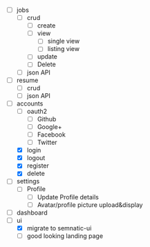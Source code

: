 - [ ] jobs
  - [ ] crud
    - [ ] create
    - [ ] view
      - [ ] single view
      - [ ] listing view
    - [ ] update
    - [ ] Delete
  - [ ] json API
- [ ] resume
  - [ ] crud
  - [ ] json API
- [ ] accounts
  - [ ] oauth2
    - [ ] Github
    - [ ] Google+
    - [ ] Facebook
    - [ ] Twitter
  - [x] login
  - [x] logout
  - [x] register
  - [x] delete
- [ ] settings
  - [ ] Profile
    - [ ] Update Profile details
    - [ ] Avatar/profile picture upload&display
- [ ] dashboard
- [ ] ui
  - [x] migrate to semnatic-ui
  - [ ] good looking landing page